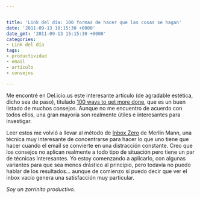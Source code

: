 ```yaml
---


title: 'Link del día: 100 formas de hacer que las cosas se hagan'
date: '2011-09-13 10:15:30 +0000'
date_gmt: '2011-09-13 15:15:30 +0000'
categories:
- Link del día
tags:
- productividad
- email
- artículo
- consejos

---
```



Me encontré en Del.icio.us este interesante artículo (de agradable estética, dicho sea de paso), titulado [100 ways to get more done](http://regardingwork.com/2011/09/01/100-ways-to-get-more-done/), que es un buen listado de muchos consejos. Aunque no me encuentro de acuerdo con todos ellos, una gran mayoría son realmente útiles e interesantes para investigar.

Leer estos me volvió a llevar al método de [Inbox Zero](http://inboxzero.com/) de Merlin Mann, una técnica muy interesante de concentrarse para hacer lo que uno tiene que hacer cuando el email se convierte en una distracción constante. Creo que los consejos no aplican realmente a todo tipo de situación pero tiene un par de técnicas interesantes. Yo estoy comenzando a aplicarlo, con algunas variantes para que sea menos drástico al principio, pero todavía no puedo hablar de los resultados... aunque de comienzo sí puedo decir que ver el inbox vacío genera una satisfacción muy particular.

_Soy un zorrinito productivo._
